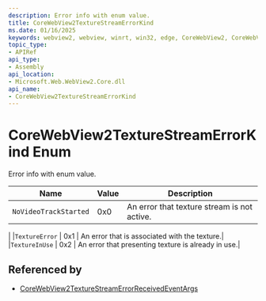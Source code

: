 ```yaml
---
description: Error info with enum value.
title: CoreWebView2TextureStreamErrorKind
ms.date: 01/16/2025
keywords: webview2, webview, winrt, win32, edge, CoreWebView2, CoreWebView2Controller, browser control, edge html, CoreWebView2TextureStreamErrorKind
topic_type:
- APIRef
api_type:
- Assembly
api_location:
- Microsoft.Web.WebView2.Core.dll
api_name:
- CoreWebView2TextureStreamErrorKind
---
```


# CoreWebView2TextureStreamErrorKind Enum

Error info with enum value.

| Name |  Value | Description |
|--|--|--|
|`NoVideoTrackStarted` | 0x0  |  An error that texture stream is not active.
|
|`TextureError` | 0x1  |  An error that is associated with the texture.|
|`TextureInUse` | 0x2  |  An error that presenting texture is already in use.|


## Referenced by

- [CoreWebView2TextureStreamErrorReceivedEventArgs](corewebview2texturestreamerrorreceivedeventargs.md)

